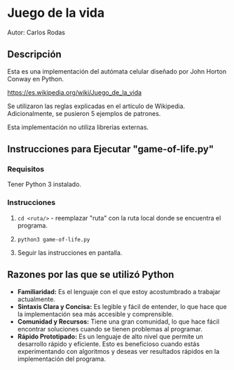 # Juego de la vida

Autor: Carlos Rodas

## Descripción

Esta es una implementación del autómata celular diseñado por John Horton Conway en Python.

https://es.wikipedia.org/wiki/Juego_de_la_vida

Se utilizaron las reglas explicadas en el artículo de Wikipedia. Adicionalmente, se pusieron 5 ejemplos de patrones.

Esta implementación no utiliza librerías externas.

## Instrucciones para Ejecutar "game-of-life.py"

### Requisitos

Tener Python 3 instalado.

### Instrucciones

1. `cd <ruta/>` - reemplazar "ruta" con la ruta local donde se encuentra el programa.

2. `python3 game-of-life.py`

3. Seguir las instrucciones en pantalla.

## Razones por las que se utilizó Python

- **Familiaridad:** Es el lenguaje con el que estoy acostumbrado a trabajar actualmente.
- **Sintaxis Clara y Concisa:** Es legible y fácil de entender, lo que hace que la implementación sea más accesible y comprensible.
- **Comunidad y Recursos:** Tiene una gran comunidad, lo que hace fácil encontrar soluciones cuando se tienen problemas al programar.
- **Rápido Prototipado:** Es un lenguaje de alto nivel que permite un desarrollo rápido y eficiente. Esto es beneficioso cuando estás experimentando con algoritmos y deseas ver resultados rápidos en la implementación del programa.

